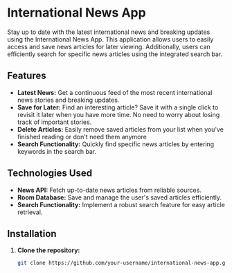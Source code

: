 # International News App

Stay up to date with the latest international news and breaking updates using the International News App. This application allows users to easily access and save news articles for later viewing. Additionally, users can efficiently search for specific news articles using the integrated search bar.

## Features

- **Latest News:** Get a continuous feed of the most recent international news stories and breaking updates.
- **Save for Later:** Find an interesting article? Save it with a single click to revisit it later when you have more time. No need to worry about losing track of important stories.
- **Delete Articles:** Easily remove saved articles from your list when you've finished reading or don't need them anymore
- **Search Functionality:** Quickly find specific news articles by entering keywords in the search bar.

## Technologies Used

- **News API:** Fetch up-to-date news articles from reliable sources.
- **Room Database:** Save and manage the user's saved articles efficiently.
- **Search Functionality:** Implement a robust search feature for easy article retrieval.

## Installation

1. **Clone the repository:**
   ```bash
   git clone https://github.com/your-username/international-news-app.git

